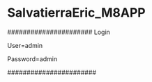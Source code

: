 # SalvatierraEric_M8APP
######################
Login

User=admin

Password=admin

#######################
